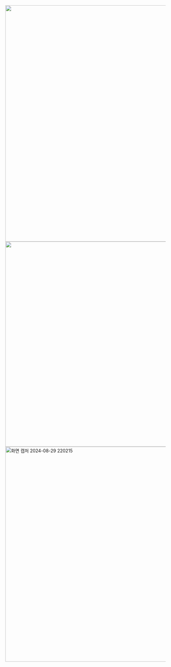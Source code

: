 <div>
<img width="741" src="https://github.com/user-attachments/assets/fb44c439-12d7-4e99-8e39-3473b04cb933">
</div>
<div>
  <img width="643" src="https://github.com/user-attachments/assets/19c3222d-3382-4891-b6b6-0639a082fad1">
</div>
<div>
 <img width="674" alt="화면 캡처 2024-08-29 220215" src="https://github.com/user-attachments/assets/c66b7b75-dc4b-41e7-8d5e-eb31c2b79670">
</div>
